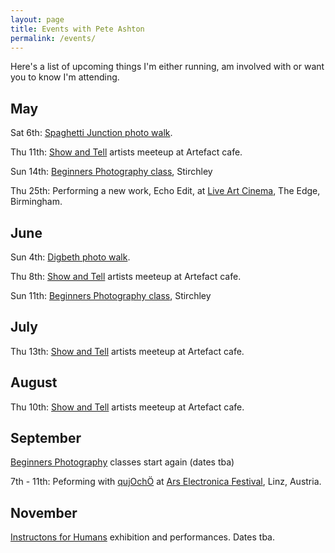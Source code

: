 ```yaml
---
layout: page
title: Events with Pete Ashton
permalink: /events/
---
```


Here's a list of upcoming things I'm either running, am involved with or want you to know I'm attending.


## May

Sat 6th: [Spaghetti Junction photo walk](https://ti.to/photo-school/spaghetti-junction-spring-2017). 

Thu 11th: [Show and Tell](http://art.peteashton.com/showandtell/) artists meeteup at Artefact cafe.

Sun 14th: [Beginners Photography class](https://ti.to/photo-school/beginners-photography-loaf-may-14), Stirchley

Thu 25th: Performing a new work, Echo Edit, at [Live Art Cinema](http://hfwas.co.uk/?p=3694), The Edge, Birmingham.

## June

Sun 4th: [Digbeth photo walk](https://ti.to/photo-school/digbeth-june-2017).

Thu 8th: [Show and Tell](http://art.peteashton.com/showandtell/) artists meeteup at Artefact cafe.

Sun 11th: [Beginners Photography class](https://ti.to/photo-school/beginners-photography-loaf-june-11), Stirchley

## July

Thu 13th: [Show and Tell](http://art.peteashton.com/showandtell/) artists meeteup at Artefact cafe.

## August

Thu 10th: [Show and Tell](http://art.peteashton.com/showandtell/) artists meeteup at Artefact cafe.

## September

[Beginners Photography](http://photo-school.co.uk/beginners-photography/) classes start again (dates tba)

7th - 11th: Peforming with [qujOchÖ](http://qujochoe.org) at [Ars Electronica Festival](https://www.aec.at/ai/en/), Linz, Austria.  

## November

[Instructons for Humans](http://art.peteashton.com/instructions-for-humans/) exhibition and performances. Dates tba.